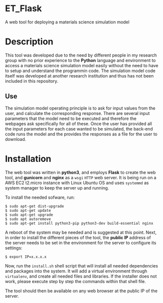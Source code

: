 # ET_Flask
A web tool for deploying a materials science simulation model

# Description
This tool was developed due to the need by different people in my research group with no prior experience to the **Python** language and environment to access a materials science simulation model easily without the need to have to setup and understand the programmin code.
The simulation model code itself was developed at another research institution and thus has not been included in this repository.

## Use
The simulation model operating principle is to ask for input values from the user, and calculate the corresponding response. There are several input parameters that the model need to be executed and therefore the webpages ask specifically for all of these.
Once the user has provided all the input parameters for each case wanted to be simulated, the back-end code runs the model and the provides the responses as a file for the user to download.

# Installation
The web tool was written in **python3**, and employs **Flask** to create the web tool, and **gunicorn** and **nginx** as a `wsgi` `HTTP` web server. It is being run on a AWS EC2 t2.micro instance with Linux Ubuntu OS and uses `systemmd` as system manager to keep the server up and running.

To install the needed sofware, run:
```
$ sudo apt-get dist-upgrade
$ sudo apt-get update
$ sudo apt-get upgrade
$ sudo apt autoremove
$ sudo apt-get install python3-pip python3-dev build-essential nginx
```

A reboot of the system may be needed and is suggested at this point.
Next, in order to install the different pieces of the tool, the **public IP** address of the server needs to be set in the environment for the server to configure its settings:
```
$ export IP=x.x.x.x
```

Now, run the `install.sh` shell script that will install all needed dependencies and packages into the system. It will add a virtual environment through `virtualenv`, and create all needed files and libraries. If the installer does not work, please execute step by step the commands within that shell file.

The tool should then be available on any web browser at the public IP of the server.
